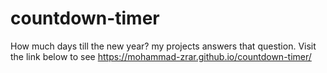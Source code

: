 # countdown-timer
How much days till the new year? my projects answers that question. Visit the link below to see <bt/>
https://mohammad-zrar.github.io/countdown-timer/
